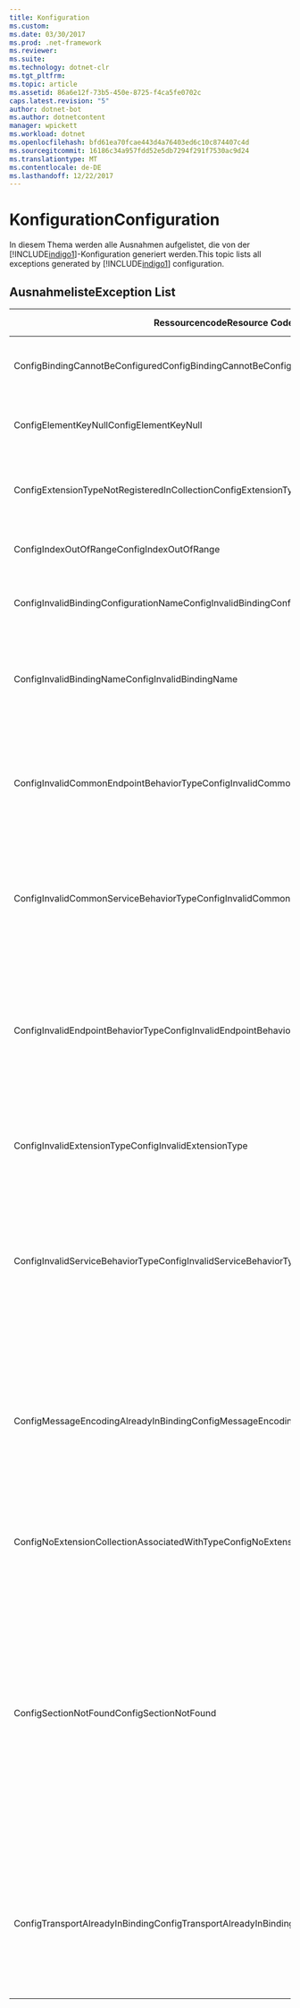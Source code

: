 ```yaml
---
title: Konfiguration
ms.custom: 
ms.date: 03/30/2017
ms.prod: .net-framework
ms.reviewer: 
ms.suite: 
ms.technology: dotnet-clr
ms.tgt_pltfrm: 
ms.topic: article
ms.assetid: 86a6e12f-73b5-450e-8725-f4ca5fe0702c
caps.latest.revision: "5"
author: dotnet-bot
ms.author: dotnetcontent
manager: wpickett
ms.workload: dotnet
ms.openlocfilehash: bfd61ea70fcae443d4a76403ed6c10c874407c4d
ms.sourcegitcommit: 16186c34a957fdd52e5db7294f291f7530ac9d24
ms.translationtype: MT
ms.contentlocale: de-DE
ms.lasthandoff: 12/22/2017
---
```

# <a name="configuration"></a><span data-ttu-id="0c2c0-102">Konfiguration</span><span class="sxs-lookup"><span data-stu-id="0c2c0-102">Configuration</span></span>
<span data-ttu-id="0c2c0-103">In diesem Thema werden alle Ausnahmen aufgelistet, die von der [!INCLUDE[indigo1](../../../../../includes/indigo1-md.md)]-Konfiguration generiert werden.</span><span class="sxs-lookup"><span data-stu-id="0c2c0-103">This topic lists all exceptions generated by [!INCLUDE[indigo1](../../../../../includes/indigo1-md.md)] configuration.</span></span>  
  
## <a name="exception-list"></a><span data-ttu-id="0c2c0-104">Ausnahmeliste</span><span class="sxs-lookup"><span data-stu-id="0c2c0-104">Exception List</span></span>  
  
|<span data-ttu-id="0c2c0-105">Ressourcencode</span><span class="sxs-lookup"><span data-stu-id="0c2c0-105">Resource Code</span></span>|<span data-ttu-id="0c2c0-106">Ressourcenzeichenfolge</span><span class="sxs-lookup"><span data-stu-id="0c2c0-106">Resource String</span></span>|  
|-------------------|---------------------|  
|<span data-ttu-id="0c2c0-107">ConfigBindingCannotBeConfigured</span><span class="sxs-lookup"><span data-stu-id="0c2c0-107">ConfigBindingCannotBeConfigured</span></span>|<span data-ttu-id="0c2c0-108">Die Bindung für den Dienstendpunkt kann nicht konfiguriert werden.</span><span class="sxs-lookup"><span data-stu-id="0c2c0-108">The binding on the service endpoint cannot be configured.</span></span>|  
|<span data-ttu-id="0c2c0-109">ConfigElementKeyNull</span><span class="sxs-lookup"><span data-stu-id="0c2c0-109">ConfigElementKeyNull</span></span>|<span data-ttu-id="0c2c0-110">Der spezifische Konfigurationselementschlüssel kann nicht NULL sein.</span><span class="sxs-lookup"><span data-stu-id="0c2c0-110">The specific configuration element key cannot be null.</span></span>|  
|<span data-ttu-id="0c2c0-111">ConfigExtensionTypeNotRegisteredInCollection</span><span class="sxs-lookup"><span data-stu-id="0c2c0-111">ConfigExtensionTypeNotRegisteredInCollection</span></span>|<span data-ttu-id="0c2c0-112">Der spezifische Erweiterungstyp wird nicht in der spezifischen Erweiterungsauflistung registriert.</span><span class="sxs-lookup"><span data-stu-id="0c2c0-112">The specific extension type is not registered in the specific extension collection.</span></span>|  
|<span data-ttu-id="0c2c0-113">ConfigIndexOutOfRange</span><span class="sxs-lookup"><span data-stu-id="0c2c0-113">ConfigIndexOutOfRange</span></span>|<span data-ttu-id="0c2c0-114">Der Wert für das spezifische Attribut liegt außerhalb des Bereichs.</span><span class="sxs-lookup"><span data-stu-id="0c2c0-114">The value for the specific attribute is out of range.</span></span>|  
|<span data-ttu-id="0c2c0-115">ConfigInvalidBindingConfigurationName</span><span class="sxs-lookup"><span data-stu-id="0c2c0-115">ConfigInvalidBindingConfigurationName</span></span>|<span data-ttu-id="0c2c0-116">Die spezifische Konfiguration hat keine Bindung mit dem spezifischen Namen.</span><span class="sxs-lookup"><span data-stu-id="0c2c0-116">The specific configuration does not have a binding with the specific name.</span></span>|  
|<span data-ttu-id="0c2c0-117">ConfigInvalidBindingName</span><span class="sxs-lookup"><span data-stu-id="0c2c0-117">ConfigInvalidBindingName</span></span>|<span data-ttu-id="0c2c0-118">Die spezifische Konfiguration hat keine Bindung mit dem spezifischen Namen.</span><span class="sxs-lookup"><span data-stu-id="0c2c0-118">The specific configuration does not have a binding with the specific name.</span></span> <span data-ttu-id="0c2c0-119">Dies ist ein ungültiger Wert für die Bindung.</span><span class="sxs-lookup"><span data-stu-id="0c2c0-119">This is an invalid value for the binding.</span></span>|  
|<span data-ttu-id="0c2c0-120">ConfigInvalidCommonEndpointBehaviorType</span><span class="sxs-lookup"><span data-stu-id="0c2c0-120">ConfigInvalidCommonEndpointBehaviorType</span></span>|<span data-ttu-id="0c2c0-121">Die spezifische Verhaltenserweiterung kann nicht zum gemeinsamen Endpunktverhalten hinzugefügt werden, da der spezifische Typ nicht von ihr implementiert wird.</span><span class="sxs-lookup"><span data-stu-id="0c2c0-121">Cannot add the specific behavior extension to the common endpoint behavior because it does not implement the specific type.</span></span>|  
|<span data-ttu-id="0c2c0-122">ConfigInvalidCommonServiceBehaviorType</span><span class="sxs-lookup"><span data-stu-id="0c2c0-122">ConfigInvalidCommonServiceBehaviorType</span></span>|<span data-ttu-id="0c2c0-123">Die spezifische Verhaltenserweiterung kann nicht zum gemeinsamen Dienstverhalten hinzugefügt werden, da der spezifische Typ nicht von ihr implementiert wird.</span><span class="sxs-lookup"><span data-stu-id="0c2c0-123">Cannot add the specific behavior extension to the common service behavior because it does not implement the specific type.</span></span>|  
|<span data-ttu-id="0c2c0-124">ConfigInvalidEndpointBehaviorType</span><span class="sxs-lookup"><span data-stu-id="0c2c0-124">ConfigInvalidEndpointBehaviorType</span></span>|<span data-ttu-id="0c2c0-125">Die spezifische Verhaltenserweiterung kann nicht zum spezifischen Endpunktverhalten hinzugefügt werden, da die IServiceBehavior-Schnittstelle nicht von dem zugrunde liegenden Verhaltenstyp implementiert wird.</span><span class="sxs-lookup"><span data-stu-id="0c2c0-125">Cannot add the specific behavior extension to the specific endpoint behavior because the underlying behavior type does not implement the IServiceBehavior interface.</span></span>|  
|<span data-ttu-id="0c2c0-126">ConfigInvalidExtensionType</span><span class="sxs-lookup"><span data-stu-id="0c2c0-126">ConfigInvalidExtensionType</span></span>|<span data-ttu-id="0c2c0-127">Der spezifische Typ muss von der spezifischen Erweiterung abgeleitet sein, die in der Auflistung verwendet werden soll.</span><span class="sxs-lookup"><span data-stu-id="0c2c0-127">The specific type must derive from the specific extension to be used in the collection.</span></span>|  
|<span data-ttu-id="0c2c0-128">ConfigInvalidServiceBehaviorType</span><span class="sxs-lookup"><span data-stu-id="0c2c0-128">ConfigInvalidServiceBehaviorType</span></span>|<span data-ttu-id="0c2c0-129">Die spezifische Verhaltenserweiterung kann nicht zum Dienstverhalten mit dem spezifischen Namen hinzugefügt werden, da die IServiceBehavior-Schnittstelle nicht von dem zugrunde liegenden Verhaltenstyp implementiert wird.</span><span class="sxs-lookup"><span data-stu-id="0c2c0-129">Cannot add the behavior extension 'to the service behavior with the specific name because the underlying behavior type does not implement the IServiceBehavior interface.</span></span>|  
|<span data-ttu-id="0c2c0-130">ConfigMessageEncodingAlreadyInBinding</span><span class="sxs-lookup"><span data-stu-id="0c2c0-130">ConfigMessageEncodingAlreadyInBinding</span></span>|<span data-ttu-id="0c2c0-131">Das bestimmte Nachrichtencodierungselement kann nicht hinzugefügt werden.</span><span class="sxs-lookup"><span data-stu-id="0c2c0-131">Cannot add the specific message encoding element.</span></span> <span data-ttu-id="0c2c0-132">Es ist bereits ein weiteres Nachrichtencodierungselement in der spezifischen Bindung vorhanden.</span><span class="sxs-lookup"><span data-stu-id="0c2c0-132">Another message encoding element already exists in the specific binding.</span></span> <span data-ttu-id="0c2c0-133">Es kann nur ein Nachrichtencodierungselement für jede Bindung geben.</span><span class="sxs-lookup"><span data-stu-id="0c2c0-133">There can only be one message encoding element for each binding.</span></span>|  
|<span data-ttu-id="0c2c0-134">ConfigNoExtensionCollectionAssociatedWithType</span><span class="sxs-lookup"><span data-stu-id="0c2c0-134">ConfigNoExtensionCollectionAssociatedWithType</span></span>|<span data-ttu-id="0c2c0-135">Die Erweiterungsauflistung, die der Erweiterung des spezifischen Typs zugeordnet ist, kann nicht gefunden werden.</span><span class="sxs-lookup"><span data-stu-id="0c2c0-135">Cannot find the extension collection associated with extension of the specific type.</span></span>|  
|<span data-ttu-id="0c2c0-136">ConfigSectionNotFound</span><span class="sxs-lookup"><span data-stu-id="0c2c0-136">ConfigSectionNotFound</span></span>|<span data-ttu-id="0c2c0-137">Der spezifische Konfigurationsabschnitt kann nicht erstellt werden.</span><span class="sxs-lookup"><span data-stu-id="0c2c0-137">The specific configuration section cannot be created.</span></span> <span data-ttu-id="0c2c0-138">In der Datei Machine.config fehlen Informationen.</span><span class="sxs-lookup"><span data-stu-id="0c2c0-138">The Machine.config file is missing information.</span></span> <span data-ttu-id="0c2c0-139">Überprüfen Sie, dass dieser Konfigurationsabschnitt ordnungsgemäß registriert wird und dass der Abschnittsname korrekt geschrieben ist.</span><span class="sxs-lookup"><span data-stu-id="0c2c0-139">Verify that this configuration section is properly registered and that you have correctly spelled the section name.</span></span> <span data-ttu-id="0c2c0-140">Führen Sie für Windows Communication Foundation-Abschnitte ServiceModelReg.exe -i aus, um diesen Fehler zu beheben.</span><span class="sxs-lookup"><span data-stu-id="0c2c0-140">For Windows Communication Foundation sections, run ServiceModelReg.exe -i to fix this error.</span></span>|  
|<span data-ttu-id="0c2c0-141">ConfigTransportAlreadyInBinding</span><span class="sxs-lookup"><span data-stu-id="0c2c0-141">ConfigTransportAlreadyInBinding</span></span>|<span data-ttu-id="0c2c0-142">Das spezifische Transportelement kann nicht hinzugefügt werden.</span><span class="sxs-lookup"><span data-stu-id="0c2c0-142">Cannot add the specific transport element.</span></span> <span data-ttu-id="0c2c0-143">Es ist bereits ein weiteres Transportelement in der spezifischen Bindung vorhanden.</span><span class="sxs-lookup"><span data-stu-id="0c2c0-143">Another transport element already exists in the specific binding.</span></span> <span data-ttu-id="0c2c0-144">Es kann nur ein Nachrichtencodierungselement für jede Bindung geben.</span><span class="sxs-lookup"><span data-stu-id="0c2c0-144">There can only be one message encoding element for each binding.</span></span>|
